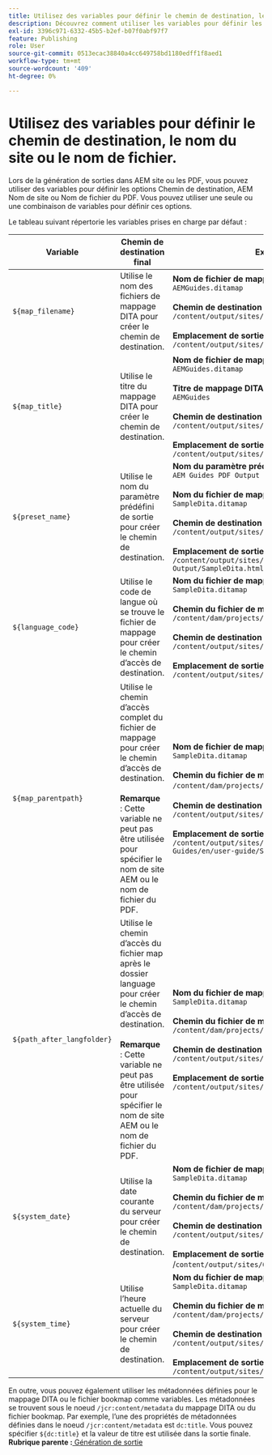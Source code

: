 ```yaml
---
title: Utilisez des variables pour définir le chemin de destination, le nom du site ou le nom de fichier.
description: Découvrez comment utiliser les variables pour définir les options Chemin de destination, Nom du site ou Nom de fichier. Variables prêtes à l’emploi connues prises en charge dans AEM Guides.
exl-id: 3396c971-6332-45b5-b2ef-b07f0abf97f7
feature: Publishing
role: User
source-git-commit: 0513ecac38840a4cc649758bd1180edff1f8aed1
workflow-type: tm+mt
source-wordcount: '409'
ht-degree: 0%

---
```


# Utilisez des variables pour définir le chemin de destination, le nom du site ou le nom de fichier.


Lors de la génération de sorties dans AEM site ou les PDF, vous pouvez utiliser des variables pour définir les options Chemin de destination, AEM Nom de site ou Nom de fichier du PDF. Vous pouvez utiliser une seule ou une combinaison de variables pour définir ces options.

Le tableau suivant répertorie les variables prises en charge par défaut :

| Variable | Chemin de destination final | Exemple |
| --- | --- | --- |
| `${map_filename}` | Utilise le nom des fichiers de mappage DITA pour créer le chemin de destination. | **Nom de fichier de mappage DITA** :<br>`AEMGuides.ditamap`<br><br>**Chemin de destination** configuré comme suit :<br>`/content/output/sites/${map_filename}`<br><br>**Emplacement de sortie final**:<br>`/content/output/sites/aemGuides/AEMGuides.html` |
| `${map_title}` | Utilise le titre du mappage DITA pour créer le chemin de destination. | **Nom de fichier de mappage DITA** :<br>`AEMGuides.ditamap`<br><br>**Titre de mappage DITA** :<br>`AEMGuides`<br><br>**Chemin de destination** configuré comme suit :<br>`/content/output/sites/${map_title}`<br><br>**Emplacement de sortie final** :<br>`/content/output/sites/AEMGuides/AEMGuides.html` |
| `${preset_name}` | Utilise le nom du paramètre prédéfini de sortie pour créer le chemin de destination. | **Nom du paramètre prédéfini de sortie** :<br>`AEM Guides PDF Output`<br><br>**Nom du fichier de mappage DITA** :<br>`SampleDita.ditamap`<br><br>**Chemin de destination** configuré comme suit :<br>`/content/output/sites/${preset_name}`<br><br>**Emplacement de sortie final** :<br>`/content/output/sites/AEM Guides PDF Output/SampleDita.html` |
| `${language_code}` | Utilise le code de langue où se trouve le fichier de mappage pour créer le chemin d’accès de destination. | **Nom du fichier de mappage DITA** :<br>`SampleDita.ditamap`<br><br>**Chemin du fichier de mappage DITA** :<br>`/content/dam/projects/AEM-Guides/en/user-guide/`<br><br>**Chemin de destination** configuré comme suit :<br>`/content/output/sites/${language_code}`<br><br>**Emplacement de sortie final** :<br>`/content/output/sites/en/SampleDita.html` |
| `${map_parentpath}` | Utilise le chemin d’accès complet du fichier de mappage pour créer le chemin d’accès de destination.<br><br>**Remarque** : Cette variable ne peut pas être utilisée pour spécifier le nom de site AEM ou le nom de fichier du PDF. | **Nom de fichier de mappage DITA** :<br>`SampleDita.ditamap`<br><br>**Chemin du fichier de mappage DITA** :<br>`/content/dam/projects/AEM-Guides/en/user-guide`/<br><br>**Chemin de destination** configuré comme suit :<br>`/content/output/sites/${map_parentpath}`<br><br>**Emplacement de sortie final**:<br>`/content/output/sites/content/dam/projects/AEM-Guides/en/user-guide/SampleDita.html` |
| `${path_after_langfolder}` | Utilise le chemin d’accès du fichier map après le dossier language pour créer le chemin d’accès de destination.<br><br>**Remarque** : Cette variable ne peut pas être utilisée pour spécifier le nom de site AEM ou le nom de fichier du PDF. | **Nom du fichier de mappage DITA** :<br>`SampleDita.ditamap`<br><br>**Chemin du fichier de mappage DITA** :<br>`/content/dam/projects/AEM-Guides/en/user-guide/`<br><br>**Chemin de destination** configuré comme suit :<br>`/content/output/sites/${path\_after\_langfolder}`<br><br>**Emplacement de sortie final** :<br>`/content/output/sites/user-guide/SampleDita.html` |
| `${system_date}` | Utilise la date courante du serveur pour créer le chemin de destination. | **Nom de fichier de mappage DITA** : <br> `SampleDita.ditamap` <br><br> **Chemin du fichier de mappage DITA :** <br> `/content/dam/projects/AEM-Guides/en/user-guide/` <br><br> **Chemin de destination** configuré comme suit : <br> `/content/output/sites/${system_date}` <br> <br> **Emplacement de sortie final :** <br> /`content/output/sites/08252023/SampleDita.html` |
| `${system_time}` | Utilise l’heure actuelle du serveur pour créer le chemin de destination. | **Nom du fichier de mappage DITA :** <br>`SampleDita.ditamap` <br> <br> **Chemin du fichier de mappage DITA :** <br>`/content/dam/projects/AEM-Guides/en/user-guide/` <br><Br>**Chemin de destination** configuré comme suit : <br> `/content/output/sites/${system_time}`<br><br>**Emplacement de sortie final :**<br>`/content/output/sites/055612/SampleDita.html` |

En outre, vous pouvez également utiliser les métadonnées définies pour le mappage DITA ou le fichier bookmap comme variables. Les métadonnées se trouvent sous le noeud `/jcr:content/metadata` du mappage DITA ou du fichier bookmap. Par exemple, l’une des propriétés de métadonnées définies dans le noeud `/jcr:content/metadata` est `dc:title`. Vous pouvez spécifier `${dc:title}` et la valeur de titre est utilisée dans la sortie finale.
**Rubrique parente :**&#x200B;[ Génération de sortie](generate-output.md)
